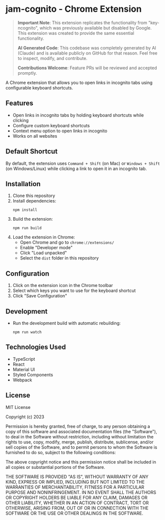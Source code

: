# jam-cognito - Chrome Extension

> **Important Note**: This extension replicates the functionality from "key-ncognito", which was previously available but disabled by Google. This extension was created to provide the same essential functionality.
>
> **AI Generated Code**: This codebase was completely generated by AI (Claude) and is available publicly on GitHub for that reason. Feel free to inspect, modify, and contribute.
>
> **Contributions Welcome**: Feature PRs will be reviewed and accepted promptly.

A Chrome extension that allows you to open links in incognito tabs using configurable keyboard shortcuts.

## Features

- Open links in incognito tabs by holding keyboard shortcuts while clicking
- Configure custom keyboard shortcuts
- Context menu option to open links in incognito
- Works on all websites

## Default Shortcut

By default, the extension uses `Command + Shift` (on Mac) or `Windows + Shift` (on Windows/Linux) while clicking a link to open it in an incognito tab.

## Installation

1. Clone this repository
2. Install dependencies:
   ```
   npm install
   ```
3. Build the extension:
   ```
   npm run build
   ```
4. Load the extension in Chrome:
   - Open Chrome and go to `chrome://extensions/`
   - Enable "Developer mode"
   - Click "Load unpacked"
   - Select the `dist` folder in this repository

## Configuration

1. Click on the extension icon in the Chrome toolbar
2. Select which keys you want to use for the keyboard shortcut
3. Click "Save Configuration"

## Development

- Run the development build with automatic rebuilding:
  ```
  npm run watch
  ```

## Technologies Used

- TypeScript
- React
- Material UI
- Styled Components
- Webpack

## License

MIT License

Copyright (c) 2023

Permission is hereby granted, free of charge, to any person obtaining a copy
of this software and associated documentation files (the "Software"), to deal
in the Software without restriction, including without limitation the rights
to use, copy, modify, merge, publish, distribute, sublicense, and/or sell
copies of the Software, and to permit persons to whom the Software is
furnished to do so, subject to the following conditions:

The above copyright notice and this permission notice shall be included in all
copies or substantial portions of the Software.

THE SOFTWARE IS PROVIDED "AS IS", WITHOUT WARRANTY OF ANY KIND, EXPRESS OR
IMPLIED, INCLUDING BUT NOT LIMITED TO THE WARRANTIES OF MERCHANTABILITY,
FITNESS FOR A PARTICULAR PURPOSE AND NONINFRINGEMENT. IN NO EVENT SHALL THE
AUTHORS OR COPYRIGHT HOLDERS BE LIABLE FOR ANY CLAIM, DAMAGES OR OTHER
LIABILITY, WHETHER IN AN ACTION OF CONTRACT, TORT OR OTHERWISE, ARISING FROM,
OUT OF OR IN CONNECTION WITH THE SOFTWARE OR THE USE OR OTHER DEALINGS IN THE
SOFTWARE. 